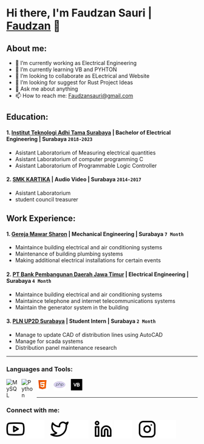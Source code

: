 # Hi there, I'm Faudzan Sauri | [Faudzan](https://www.youtube.com/channel/UC22xix7qvwpYWnSQ5QEYtAQ) 👋
## About me:
- 🔭 I’m currently working as Electrical Engineering
- 🌱 I’m currently learning VB and PYHTON
- 👯 I’m looking to collaborate as ELectrical and Website
- 🤔 I’m looking for suggest for Rust Project Ideas
- 💬 Ask me about anything
- 📫 How to reach me: Faudzansauri@gmail.com

## Education:

#### 1. [Institut Teknologi Adhi Tama Surabaya](https://itats.ac.id/) | Bachelor of Electrical Engineering | Surabaya `2018-2023`
   - Asistant Laboratorium of Measuring electrical quantities
   - Asistant Laboratorium of computer programming C
   - Asistant Laboratorium of Programmable Logic Controller
 #### 2. [SMK KARTIKA](https://www.smkkartika2sby.sch.id/) | Audio Video | Surabaya `2014-2017`
   - Asistant Laboratorium
   - student council treasurer

## Work Experience:
#### 1. [Gereja Mawar Sharon](https://gms.church/) | Mechanical Engineering | Surabaya `7 Month`
   - Maintaince building electrical and air conditioning systems
   - Maintenance of building plumbing systems
   - Making additional electrical installations for certain events
#### 2. [PT Bank Pembangunan Daerah Jawa Timur](https://www.bankjatim.co.id/) | Electrical Engineering | Surabaya `4 Month`
   - Maintaince building electrical and air conditioning systems
   - Maintaince telephone and internet telecommunications systems
   - Maintain the generator system in the building
#### 3. [PLN UP2D Surabaya](https://portal.pln.co.id) | Student Intern | Surabaya `2 Month`
   - Manage to update CAD of distribution lines using AutoCAD
   - Manage for scada systems
   - Distribution panel maintenance research
---

### Languages and Tools:

[<img align="left" alt="MySQL" width="30px" src="https://cdn.jsdelivr.net/gh/devicons/devicon/icons/mysql/mysql-original.svg" style="padding-right:10px;" />][webdev]
[<img align="left" alt="Python" width="30px" src="https://upload.wikimedia.org/wikipedia/commons/thumb/c/c3/Python-logo-notext.svg/110px-Python-logo-notext.svg.png?20100317150552" style="padding-right:10px;" />][webdev]
[<img align="left" alt="Html" width="30px" src="./img/icons8-html-5.svg" style="padding-right:15px;" />][webdev]
[<img align="left" alt="Html" width="30px" src="./img/icons8-php.svg" style="padding-right:15px;" />][webdev]
[<img align="left" alt="Html" width="30px" src="./img/vb-file-svgrepo-com.svg" style="padding-right:15px;" />][webdev]

<br />
<br />

---
### Connect with me:

[![website](./img/youtube-light.svg)](https://www.youtube.com/channel/UC22xix7qvwpYWnSQ5QEYtAQ#gh-light-mode-only)
[![website](./img/youtube-dark.svg)](https://www.youtube.com/channel/UC22xix7qvwpYWnSQ5QEYtAQ#gh-dark-mode-only)
&nbsp;&nbsp;
[![website](./img/twitter-light.svg)](https://twitter.com/vincentwwidyan#gh-light-mode-only)
[![website](./img/twitter-dark.svg)](https://twitter.com/vincentwwidyan#gh-dark-mode-only)
&nbsp;&nbsp;
[![website](./img/linkedin-light.svg)](https://www.linkedin.com/in/vincentwidyan#gh-light-mode-only)
[![website](./img/linkedin-dark.svg)](https://www.linkedin.com/in/vincentwidyan#gh-dark-mode-only)
&nbsp;&nbsp;
[![website](./img/instagram-light.svg)](https://instagram.com/vincentwwidyan#gh-light-mode-only)
[![website](./img/instagram-dark.svg)](https://instagram.com/vincentwwidyan#gh-dark-mode-only)



[webdev]: https://github.com/vincentwidyan/vincentwidyan
